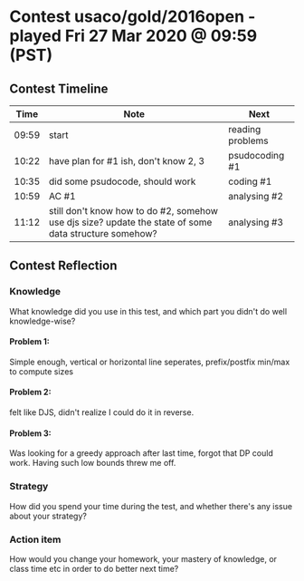 # Contest usaco/gold/2016open - played Fri 27 Mar 2020 @ 09:59 (PST)

## Contest Timeline

| Time | Note | Next |
|----|----|----|
09:59 | start | reading problems
10:22 | have plan for #1 ish, don't know 2, 3 | psudocoding #1
10:35 | did some psudocode, should work | coding #1
10:59 | AC #1 | analysing #2
11:12 | still don't know how to do #2, somehow use djs size? update the state of some data structure somehow? | analysing #3

## Contest Reflection

### Knowledge
What knowledge did you use in this test, and which part you didn't do well knowledge-wise?

#### Problem 1:

Simple enough, vertical or horizontal line seperates, prefix/postfix min/max to compute sizes

#### Problem 2:

felt like DJS, didn't realize I could do it in reverse.

#### Problem 3:

Was looking for a greedy approach after last time, forgot that DP could work. Having such low bounds threw me off.

### Strategy
How did you spend your time during the test, and whether there's any issue about your strategy?

### Action item
How would you change your homework, your mastery of knowledge, or class time etc in order to do better next time?

